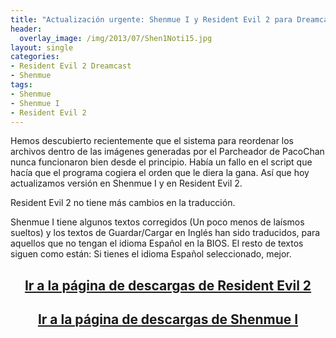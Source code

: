 ```yaml
---
title: "Actualización urgente: Shenmue I y Resident Evil 2 para Dreamcast"
header:
  overlay_image: /img/2013/07/Shen1Noti15.jpg
layout: single
categories:
- Resident Evil 2 Dreamcast
- Shenmue
tags:
- Shenmue
- Shenmue I
- Resident Evil 2
---
```

Hemos descubierto recientemente que el sistema para reordenar los archivos 
dentro de las imágenes generadas por el Parcheador de PacoChan nunca funcionaron 
bien desde el principio. Había un fallo en el script que hacía que el programa 
cogiera el orden que le diera la gana. Así que hoy actualizamos versión en Shenmue 
I y en Resident Evil 2.

Resident Evil 2 no tiene más cambios en la traducción.

Shenmue I tiene algunos textos corregidos (Un poco menos de laísmos sueltos) y los 
textos de Guardar/Cargar en Inglés han sido traducidos, para aquellos que no tengan 
el idioma Español en la BIOS. El resto de textos siguen como están: Si tienes el 
idioma Español seleccionado, mejor.

<h2 style="text-align: center;"><strong><a href="http://tiovictor.romhackhispano.org/resident-evil-2-dreamcast/">Ir a la página de descargas de Resident Evil 2</a></strong></h2>
<h2 style="text-align: center;"><strong><a href="http://tiovictor.romhackhispano.org/shenmue/descargar/">Ir a la página de descargas de Shenmue I</a></strong></h2>
